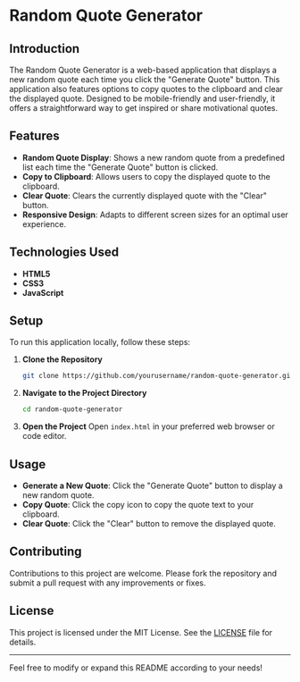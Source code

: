 # Random Quote Generator

## Introduction
The Random Quote Generator is a web-based application that displays a new random quote each time you click the "Generate Quote" button. This application also features options to copy quotes to the clipboard and clear the displayed quote. Designed to be mobile-friendly and user-friendly, it offers a straightforward way to get inspired or share motivational quotes.

## Features
- **Random Quote Display**: Shows a new random quote from a predefined list each time the "Generate Quote" button is clicked.
- **Copy to Clipboard**: Allows users to copy the displayed quote to the clipboard.
- **Clear Quote**: Clears the currently displayed quote with the "Clear" button.
- **Responsive Design**: Adapts to different screen sizes for an optimal user experience.

## Technologies Used
- **HTML5**
- **CSS3**
- **JavaScript**

## Setup
To run this application locally, follow these steps:

1. **Clone the Repository**
   ```bash
   git clone https://github.com/yourusername/random-quote-generator.git
   ```

2. **Navigate to the Project Directory**
   ```bash
   cd random-quote-generator
   ```

3. **Open the Project**
   Open `index.html` in your preferred web browser or code editor.

## Usage
- **Generate a New Quote**: Click the "Generate Quote" button to display a new random quote.
- **Copy Quote**: Click the copy icon to copy the quote text to your clipboard.
- **Clear Quote**: Click the "Clear" button to remove the displayed quote.

## Contributing
Contributions to this project are welcome. Please fork the repository and submit a pull request with any improvements or fixes.

## License
This project is licensed under the MIT License. See the [LICENSE](LICENSE) file for details.

---

Feel free to modify or expand this README according to your needs!